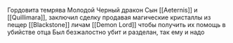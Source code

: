 Гордовита темрява
Молодой Черный дракон
Сын [[Aeternis]] и [[Quillimara]], заключил сделку продавая магические кристаллы из пещер [[Blackstone]] личам [[Demon Lord]] чтобы получить их помощь в убийстве отца 
Был безжалостно убит и разделан, так ему и надо